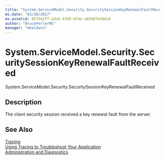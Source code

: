 ```yaml
---
title: "System.ServiceModel.Security.SecuritySessionKeyRenewalFaultReceived"
ms.date: "03/30/2017"
ms.assetid: 857542f7-adcb-4769-bf4e-a85b87e58dc8
author: "BrucePerlerMS"
manager: "mbaldwin"
---
```

# System.ServiceModel.Security.SecuritySessionKeyRenewalFaultReceived
System.ServiceModel.Security.SecuritySessionKeyRenewalFaultReceived  
  
## Description  
 The client security session received a key renewal fault from the server.  
  
## See Also  
 [Tracing](../../../../../docs/framework/wcf/diagnostics/tracing/index.md)  
 [Using Tracing to Troubleshoot Your Application](../../../../../docs/framework/wcf/diagnostics/tracing/using-tracing-to-troubleshoot-your-application.md)  
 [Administration and Diagnostics](../../../../../docs/framework/wcf/diagnostics/index.md)

